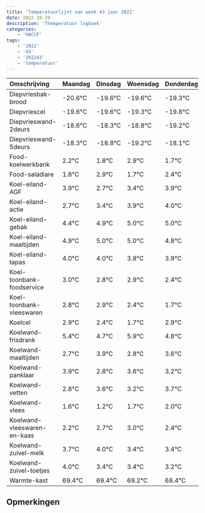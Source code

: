 ```yaml
---
title: 'Temperatuurlijst van week 43 jaar 2022'
date: 2022-10-29
description: 'Themperatuur logboek'
categories:
    - 'HACCP'
tags:
    - '2022'
    - '43'
    - '202243'
    - 'temperatuur'
---
```

|Omschrijving|Maandag|Dinsdag|Woensdag|Donderdag|Vrijdag|Zaterdag|Zondag|
|:---|:---|:---|:---|:---|:---|:---|:---|
|Diepvriesbak-brood|-20.6°C|-19.6°C|-19.6°C|-19.3°C|-19.8°C|-20.2°C| |
|Diepvriescel|-19.6°C|-19.6°C|-19.3°C|-19.8°C|-20.2°C|-19.1°C| |
|Diepvrieswand-2deurs|-18.6°C|-18.3°C|-18.8°C|-19.2°C|-18.1°C|-19.3°C| |
|Diepvrieswand-5deurs|-18.3°C|-18.8°C|-19.2°C|-18.1°C|-19.3°C|-18.6°C| |
|Food-koelwerkbank|2.2°C|1.8°C|2.9°C|1.7°C|2.4°C|2.9°C| |
|Food-saladiare|1.8°C|2.9°C|1.7°C|2.4°C|2.9°C|3.0°C| |
|Koel-eiland-AGF|3.9°C|2.7°C|3.4°C|3.9°C|4.0°C|4.0°C| |
|Koel-eiland-actie|2.7°C|3.4°C|3.9°C|4.0°C|4.0°C|3.8°C| |
|Koel-eiland-gebak|4.4°C|4.9°C|5.0°C|5.0°C|4.8°C|4.9°C| |
|Koel-eiland-maaltijden|4.9°C|5.0°C|5.0°C|4.8°C|4.9°C|4.4°C| |
|Koel-eiland-tapas|4.0°C|4.0°C|3.8°C|3.9°C|3.4°C|2.7°C| |
|Koel-toonbank-foodservice|3.0°C|2.8°C|2.9°C|2.4°C|1.7°C|2.9°C| |
|Koel-toonbank-vleeswaren|2.8°C|2.9°C|2.4°C|1.7°C|2.9°C|1.8°C| |
|Koelcel|2.9°C|2.4°C|1.7°C|2.9°C|1.8°C|2.6°C| |
|Koelwand-frisdrank|5.4°C|4.7°C|5.9°C|4.8°C|5.6°C|5.2°C| |
|Koelwand-maaltijden|2.7°C|3.9°C|2.8°C|3.6°C|3.2°C|3.7°C| |
|Koelwand-panklaar|3.9°C|2.8°C|3.6°C|3.2°C|3.7°C|4.0°C| |
|Koelwand-vetten|2.8°C|3.6°C|3.2°C|3.7°C|4.0°C|3.4°C| |
|Koelwand-vlees|1.6°C|1.2°C|1.7°C|2.0°C|1.4°C|1.4°C| |
|Koelwand-vleeswaren-en-kaas|2.2°C|2.7°C|3.0°C|2.4°C|2.4°C|2.2°C| |
|Koelwand-zuivel-melk|3.7°C|4.0°C|3.4°C|3.4°C|3.2°C|2.4°C| |
|Koelwand-zuivel-toetjes|4.0°C|3.4°C|3.4°C|3.2°C|2.4°C|4.0°C| |
|Warmte-kast|69.4°C|69.4°C|69.2°C|68.4°C|70.0°C|69.1°C| |

## Opmerkingen


